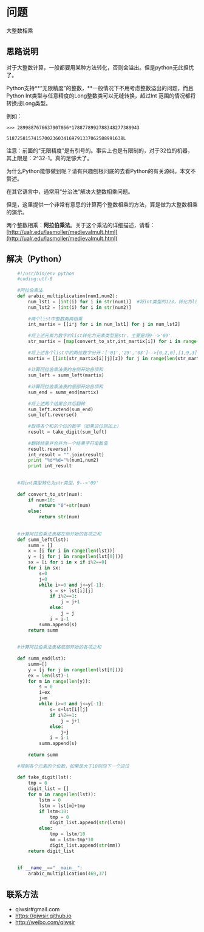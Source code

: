 # 问题

大整数相乘

## 思路说明

对于大整数计算，一般都要用某种方法转化，否则会溢出。但是python无此担忧了。

Python支持**“无限精度”的整数，**一般情况下不用考虑整数溢出的问题，而且Python Int类型与任意精度的Long整数类可以无缝转换，超过Int 范围的情况都将转换成Long类型。

例如：

    >>> 2899887676637907866*1788778992788348277389943

    5187258157415700236034169791337062588991638L

注意：前面的“无限精度”是有引号的。事实上也是有限制的，对于32位的机器，其上限是：2^32-1。真的足够大了。

为什么Python能够做到呢？请有兴趣刨根问底的去看Python的有关源码。本文不赘述。

在其它语言中，通常用“分治法”解决大整数相乘问题。

但是，这里提供一个非常有意思的计算两个整数相乘的方法，算是做为大整数相乘的演示。

两个整数相乘：**阿拉伯乘法**。关于这个乘法的详细描述，请看：[http://ualr.edu/lasmoller/medievalmult.html](http://ualr.edu/lasmoller/medievalmult.html)

## 解决（Python）
```python
	#!/usr/bin/env python
	#coding:utf-8
	
	#阿拉伯乘法
	def arabic_multiplication(num1,num2):
	    num_lst1 = [int(i) for i in str(num1)]  #将int类型的123，转化为list类型的[1,2,3]，每个元素都是int类型
	    num_lst2 = [int(i) for i in str(num2)]
	
	    #两个list中整数两两相乘
	    int_martix = [[i*j for i in num_lst1] for j in num_lst2]
	    
	    #将上述元素为数字的list转化为元素类型是str，主要是将9-->'09'
	    str_martix = [map(convert_to_str,int_martix[i]) for i in range(len(int_martix))]
	    
	    #将上述各个list中的两位数字分开：['01','29','03']-->[0,2,0],[1,9,3]
	    martix = [[int(str_martix[i][j][z]) for j in range(len(str_martix[i]))] for i in range(len(str_martix)) for z in range(2)]
	    
	    #计算阿拉伯乘法表的左侧开始各项和
	    sum_left = summ_left(martix)
	
	    #计算阿拉伯乘法表的底部开始各项和
	    sum_end = summ_end(martix)
	
	    #将上述两个结果合并后翻转
	    sum_left.extend(sum_end)
	    sum_left.reverse()
	
	    #取得各个和的个位的数字（如果进位则加上）
	    result = take_digit(sum_left)
	    
	    #翻转结果并合并为一个结果字符串数值
	    result.reverse()
	    int_result = "".join(result)
	    print "%d*%d="%(num1,num2)
	    print int_result
	
	
	#将int类型转化为str类型，9-->'09'
	
	def convert_to_str(num):
	    if num<10:
	        return "0"+str(num)
	    else:
	        return str(num)
	
	
	#计算阿拉伯乘法表格左侧开始的各项之和
	def summ_left(lst):
	    summ = []
	    x = [i for i in range(len(lst))]
	    y = [j for j in range(len(lst[0]))]
	    sx = [i for i in x if i%2==0]
	    for i in sx:
	        s=0
	        j=0
	        while i>=0 and j<=y[-1]:
	            s = s+ lst[i][j]
	            if i%2==1:
	                j = j+1
	            else:
	                j = j
	            i = i-1
	        summ.append(s)
	    return summ
	
	
	#计算阿拉伯乘法表格底部开始的各项之和
	
	def summ_end(lst):
	    summ=[]
	    y = [j for j in range(len(lst[0]))]
	    ex = len(lst)-1
	    for m in range(len(y)):
	        s = 0
	        i=ex
	        j=m
	        while i>=0 and j<=y[-1]:
	            s= s+lst[i][j]
	            if i%2==1:
	                j = j+1
	            else:
	                j=j
	            i = i-1
	        summ.append(s)
	    
	    return summ
	
	#得到各个元素的个位数，如果是大于10则向下一个进位
	
	def take_digit(lst):
	    tmp = 0
	    digit_list = []
	    for m in range(len(lst)):
	        lstm = 0
	        lstm = lst[m]+tmp
	        if lstm<10:
	            tmp = 0
	            digit_list.append(str(lstm))
	        else:
	            tmp = lstm/10
	            mm = lstm-tmp*10
	            digit_list.append(str(mm))
	    return digit_list
	
	
	if __name__=="__main__":
	    arabic_multiplication(469,37)
```
## 联系方法

- qiwsir#gmail.com
- <https://qiwsir.github.io>
- <http://weibo.com/qiwsir>
